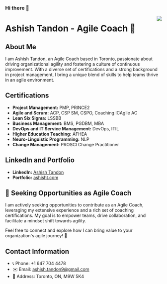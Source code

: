 ### Hi there 👋

<!--
**ashish-tandon/ashish-tandon** is a ✨ _special_ ✨ repository because its `README.md` (this file) appears on your GitHub profile.

Here are some ideas to get you started:

- 🔭 I’m currently working on ...
- 🌱 I’m currently learning ...
- 👯 I’m looking to collaborate on ...
- 🤔 I’m looking for help with ...
- 💬 Ask me about ...
- 📫 How to reach me: ...
- 😄 Pronouns: ...
- ⚡ Fun fact: ...
-->

<img align="right" src="https://visitor-badge.laobi.icu/badge?page_id=ASHISHTANDON.ASHISHTANDON" />

# Ashish Tandon - Agile Coach 🚀

## About Me

I am Ashish Tandon, an Agile Coach based in Toronto, passionate about driving organizational agility and fostering a culture of continuous improvement. With a diverse set of certifications and a strong background in project management, I bring a unique blend of skills to help teams thrive in an agile environment.

## Certifications

- **Project Management:** PMP, PRINCE2
- **Agile and Scrum:** ACP, CSP SM, CSPO, Coaching ICAgile AC
- **Lean Six Sigma:** LSSBB
- **Business Management:** BMS, PGDBM, MBA
- **DevOps and IT Service Management:** DevOps, ITIL
- **Higher Education Teaching:** AFHEA
- **Neuro-Linguistic Programming:** NLP
- **Change Management:** PROSCI Change Practitioner

## LinkedIn and Portfolio

- **LinkedIn:** [Ashish Tandon](https://www.linkedin.com/in/ashish-tandon/)
- **Portfolio:** [ashisht.com](http://ashisht.com/)

## 🌱 Seeking Opportunities as Agile Coach

I am actively seeking opportunities to contribute as an Agile Coach, leveraging my extensive experience and a rich set of coaching certifications. My goal is to empower teams, drive collaboration, and facilitate a mindset shift towards agility.

Feel free to connect and explore how I can bring value to your organization's agile journey! 🌟

## Contact Information

- 📞 Phone: +1 647 704 4478
- ✉️ Email: ashish.tandon9@gmail.com
- 📍 Address: Toronto, ON, M9W 5K4
